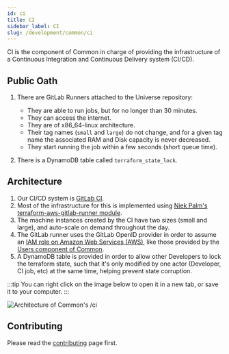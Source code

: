 ```yaml
---
id: ci
title: CI
sidebar_label: CI
slug: /development/common/ci
---
```


CI is the component of Common in charge of providing the infrastructure
of a Continuous Integration and Continuous Delivery system (CI/CD).

## Public Oath

1. There are GitLab Runners attached to the Universe repository:

   - They are able to run jobs, but for no longer than 30 minutes.
   - They can access the internet.
   - They are of x86_64-linux architecture.
   - Their tag names (`small` and `large`) do not change,
     and for a given tag name the associated
     RAM and Disk capacity is never decreased.
   - They start running the job within a few seconds (short queue time).

1. There is a DynamoDB table called `terraform_state_lock`.

## Architecture

1. Our CI/CD system is [GitLab CI](/development/stack/gitlab-ci).
1. Most of the infrastructure for this
   is implemented using
   [Niek Palm's terraform-aws-gitlab-runner module](https://github.com/npalm/terraform-aws-gitlab-runner).
1. The machine instances created by the CI have two sizes (small and large),
   and auto-scale on demand throughout the day.
1. The GitLab runner uses the GitLab OpenID provider
   in order to assume an
   [IAM role on Amazon Web Services (AWS)](/development/stack/aws/iam),
   like those provided by the [Users component of Common](/development/common/users).
1. A DynamoDB table is provided
   in order to allow other Developers
   to lock the terraform state,
   such that it's only modified by one actor (Developer, CI job, etc)
   at the same time,
   helping prevent state corruption.

:::tip
You can right click on the image below
to open it in a new tab,
or save it to your computer.
:::

![Architecture of Common's /ci](./ci-arch.dot.svg)

## Contributing

Please read the
[contributing](/development/contributing) page first.
